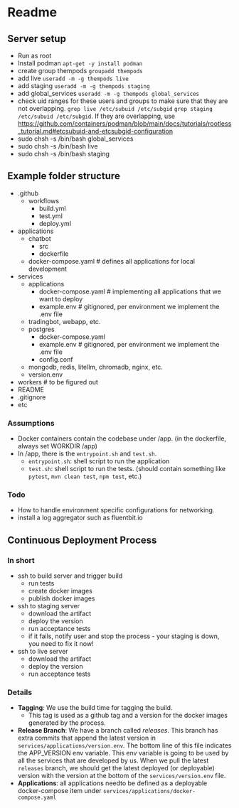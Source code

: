 # Readme

## Server setup
 - Run as root
 - Install podman `apt-get -y install podman`
 - create group thempods `groupadd thempods`
 - add live `useradd -m -g thempods live`
 - add staging `useradd -m -g thempods staging`
 - add global_services `useradd -m -g thempods global_services`
 - check uid ranges for these users and groups to make sure that they are not overlapping. `grep live /etc/subuid /etc/subgid` `grep staging /etc/subuid /etc/subgid`. If they are overlapping, use https://github.com/containers/podman/blob/main/docs/tutorials/rootless_tutorial.md#etcsubuid-and-etcsubgid-configuration
 - sudo chsh -s /bin/bash global_services
 - sudo chsh -s /bin/bash live
 - sudo chsh -s /bin/bash staging


## Example folder structure

- .github
  - workflows
    - build.yml
    - test.yml
    - deploy.yml
- applications 
  - chatbot
    - src
    - dockerfile
  - docker-compose.yaml # defines all applications for local development
- services
  - applications
    - docker-compose.yaml # implementing all applications that we want to deploy
    - example.env # gitignored, per environment we implement the .env file
  - tradingbot, webapp, etc.
  - postgres
    - docker-compose.yaml
    - example.env # gitignored, per environment we implement the .env file
    - config.conf
  - mongodb, redis, litellm, chromadb, nginx, etc.
  - version.env
- workers # to be figured out
- README
- .gitignore
- etc

### Assumptions
* Docker containers contain the codebase under /app. (in the dockerfile, always set WORKDIR /app)
* In /app, there is the `entrypoint.sh` and `test.sh`. 
  * `entrypoint.sh`: shell script to run the application
  * `test.sh`: shell script to run the tests. (should contain something like `pytest`, `mvn clean test`, `npm test`, etc.)


### Todo
- How to handle environment specific configurations for networking. 
- install a log aggregator such as fluentbit.io

## Continuous Deployment Process
### In short
  - ssh to build server and trigger build
    - run tests
    - create docker images
    - publish docker images
  - ssh to staging server 
    - download the artifact
    - deploy the version
    - run acceptance tests
    - if it fails, notify user and stop the process - your staging is down, you need to fix it now! 
  - ssh to live server
    - download the artifact
    - deploy the version
    - run acceptance tests 

### Details
- **Tagging**: We use the build time for tagging the build. 
  - This tag is used as a github tag and a version for the docker images generated by the process.
- **Release Branch**: We have a branch called *releases*. This branch has extra commits that append the latest version in `services/applications/version.env`. The bottom line of this file indicates the APP_VERSION env variable. This env variable is going to be used by all the services that are developed by us. When we pull the latest `releases` branch, we should get the latest deployed (or deployable) version with the version at the bottom of the `services/version.env` file. 
- **Applications**: all applications needto be defined as a deployable docker-compose item under `services/applications/docker-compose.yaml`




